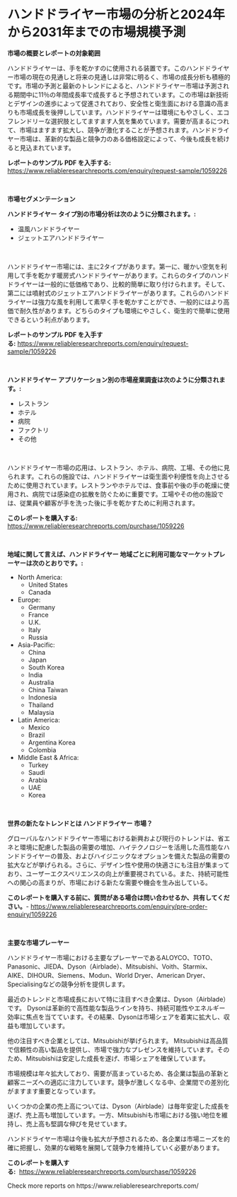 <p><h1>ハンドドライヤー市場の分析と2024年から2031年までの市場規模予測</h1></p><p><strong>市場の概要とレポートの対象範囲</strong></p>
<p><p>ハンドドライヤーは、手を乾かすのに使用される装置です。このハンドドライヤー市場の現在の見通しと将来の見通しは非常に明るく、市場の成長分析も積極的です。市場の予測と最新のトレンドによると、ハンドドライヤー市場は予測される期間中に11％の年間成長率で成長すると予想されています。この市場は新技術とデザインの進歩によって促進されており、安全性と衛生面における意識の高まりも市場成長を後押ししています。ハンドドライヤーは環境にもやさしく、エコフレンドリーな選択肢としてますます人気を集めています。需要が高まるにつれて、市場はますます拡大し、競争が激化することが予想されます。ハンドドライヤー市場は、革新的な製品と競争力のある価格設定によって、今後も成長を続けると見込まれています。</p></p>
<p><strong>レポートのサンプル PDF を入手する:</strong> <a href="https://www.reliableresearchreports.com/enquiry/request-sample/1059226">https://www.reliableresearchreports.com/enquiry/request-sample/1059226</a></p>
<p>&nbsp;</p>
<p><strong>市場セグメンテーション</strong></p>
<p><strong>ハンドドライヤー タイプ別の市場分析は次のように分類されます。:</strong></p>
<p><ul><li>温風ハンドドライヤー</li><li>ジェットエアハンドドライヤー</li></ul></p>
<p>&nbsp;</p>
<p><p>ハンドドライヤー市場には、主に2タイプがあります。第一に、暖かい空気を利用して手を乾かす暖房式ハンドドライヤーがあります。これらのタイプのハンドドライヤーは一般的に低価格であり、比較的簡単に取り付けられます。そして、第二には噴射式のジェットエアハンドドライヤーがあります。これらのハンドドライヤーは強力な風を利用して素早く手を乾かすことができ、一般的にはより高価で耐久性があります。どちらのタイプも環境にやさしく、衛生的で簡単に使用できるという利点があります。</p></p>
<p><strong>レポートのサンプル PDF を入手する:</strong>&nbsp;<a href="https://www.reliableresearchreports.com/enquiry/request-sample/1059226">https://www.reliableresearchreports.com/enquiry/request-sample/1059226</a></p>
<p>&nbsp;</p>
<p><strong> ハンドドライヤー アプリケーション別の市場産業調査は次のように分類されます。:</strong></p>
<p><ul><li>レストラン</li><li>ホテル</li><li>病院</li><li>ファクトリ</li><li>その他</li></ul></p>
<p>&nbsp;</p>
<p><p>ハンドドライヤー市場の応用は、レストラン、ホテル、病院、工場、その他に見られます。これらの施設では、ハンドドライヤーは衛生面や利便性を向上させるために使用されています。レストランやホテルでは、食事前や後の手の乾燥に使用され、病院では感染症の拡散を防ぐために重要です。工場やその他の施設では、従業員や顧客が手を洗った後に手を乾かすために利用されます。</p></p>
<p><strong>このレポートを購入する:</strong>&nbsp; <a href="https://www.reliableresearchreports.com/purchase/1059226">https://www.reliableresearchreports.com/purchase/1059226</a></p>
<p>&nbsp;</p>
<p><strong>地域に関して言えば、ハンドドライヤー 地域ごとに利用可能なマーケットプレーヤーは次のとおりです。:</strong></p>
<p><ul>
    <li>
        North America:
        <ul>
            <li>United States</li>
            <li>Canada</li>
        </ul>
    </li>
    <li>
        Europe:
        <ul>
            <li>Germany</li>
            <li>France</li>
            <li>U.K.</li>
            <li>Italy</li>
            <li>Russia</li>
        </ul>
    </li>
    <li>
        Asia-Pacific:
        <ul>
            <li>China</li>
            <li>Japan</li>
            <li>South Korea</li>
            <li>India</li>
            <li>Australia</li>
            <li>China Taiwan</li>
            <li>Indonesia</li>
            <li>Thailand</li>
            <li>Malaysia</li>
        </ul>
    </li>
    <li>
        Latin America:
        <ul>
            <li>Mexico</li>
            <li>Brazil</li>
            <li>Argentina Korea</li>
            <li>Colombia</li>
        </ul>
    </li>
    <li>
        Middle East & Africa:
        <ul>
            <li>Turkey</li>
            <li>Saudi</li>
            <li>Arabia</li>
            <li>UAE</li>
            <li>Korea</li>
        </ul>
    </li>
    </ul></p>
<p>&nbsp;</p>
<p><strong>世界の新たなトレンドとは ハンドドライヤー 市場？</strong></p>
<p><p>グローバルなハンドドライヤー市場における新興および現行のトレンドは、省エネと環境に配慮した製品の需要の増加、ハイテクノロジーを活用した高性能なハンドドライヤーの普及、およびハイジニックなオプションを備えた製品の需要の拡大などが挙げられる。さらに、デザイン性や使用の快適さにも注目が集まっており、ユーザーエクスペリエンスの向上が重要視されている。また、持続可能性への関心の高まりが、市場における新たな需要や機会を生み出している。</p></p>
<p><strong>このレポートを購入する前に、質問がある場合は問い合わせるか、共有してください。</strong>- <a href="https://www.reliableresearchreports.com/enquiry/pre-order-enquiry/1059226">https://www.reliableresearchreports.com/enquiry/pre-order-enquiry/1059226</a></p>
<p>&nbsp;</p>
<p><strong>主要な市場プレーヤー</strong></p>
<p><p>ハンドドライヤー市場における主要なプレーヤーであるALOYCO、TOTO、Panasonic、JIEDA、Dyson（Airblade）、Mitsubishi、Voith、Starmix、AIKE、DIHOUR、Siemens、Modun、World Dryer、American Dryer、Specialisingなどの競争分析を提供します。 </p><p>最近のトレンドと市場成長において特に注目すべき企業は、Dyson（Airblade）です。 Dysonは革新的で高性能な製品ラインを持ち、持続可能性やエネルギー効率に焦点を当てています。その結果、Dysonは市場シェアを着実に拡大し、収益も増加しています。</p><p>他の注目すべき企業としては、Mitsubishiが挙げられます。 Mitsubishiは高品質で信頼性の高い製品を提供し、市場で強力なプレゼンスを維持しています。そのため、Mitsubishiは安定した成長を遂げ、市場シェアを確保しています。</p><p>市場規模は年々拡大しており、需要が高まっているため、各企業は製品の革新と顧客ニーズへの適応に注力しています。競争が激しくなる中、企業間での差別化がますます重要となっています。</p><p>いくつかの企業の売上高については、Dyson（Airblade）は毎年安定した成長を遂げ、売上高も増加しています。一方、Mitsubishiも市場における強い地位を維持し、売上高も堅調な伸びを見せています。</p><p>ハンドドライヤー市場は今後も拡大が予想されるため、各企業は市場ニーズを的確に把握し、効果的な戦略を展開して競争力を維持していく必要があります。</p></p>
<p><strong>このレポートを購入する:</strong>&nbsp;&nbsp;<a href="https://www.reliableresearchreports.com/purchase/1059226">https://www.reliableresearchreports.com/purchase/1059226</a></p>
<p>Check more reports on https://www.reliableresearchreports.com/</p>